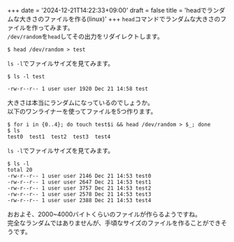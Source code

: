 +++
date = '2024-12-21T14:22:33+09:00'
draft = false
title = 'headでランダムな大きさのファイルを作る(linux)'
+++
`head`コマンドでランダムな大きさのファイルを作ってみます。  
`/dev/random`を`head`してその出力をリダイレクトします。  
```
$ head /dev/random > test
```
`ls -l`でファイルサイズを見てみます。  
```
$ ls -l test

-rw-r--r-- 1 user user 1920 Dec 21 14:58 test
```

大きさは本当にランダムになっているのでしょうか。  
以下のワンライナーを使ってファイルを5つ作ります。  
```
$ for i in {0..4}; do touch test$i && head /dev/random > $_; done
$ ls
test0  test1  test2  test3  test4
```

`ls -l`でファイルサイズを見てみます。  
```
$ ls -l
total 20
-rw-r--r-- 1 user user 2146 Dec 21 14:53 test0
-rw-r--r-- 1 user user 2647 Dec 21 14:53 test1
-rw-r--r-- 1 user user 3757 Dec 21 14:53 test2
-rw-r--r-- 1 user user 2578 Dec 21 14:53 test3
-rw-r--r-- 1 user user 2388 Dec 21 14:53 test4
```
おおよそ、2000~4000バイトくらいのファイルが作らるようですね。  
完全なランダムではありませんが、手頃なサイズのファイルを作ることができそうです。  
